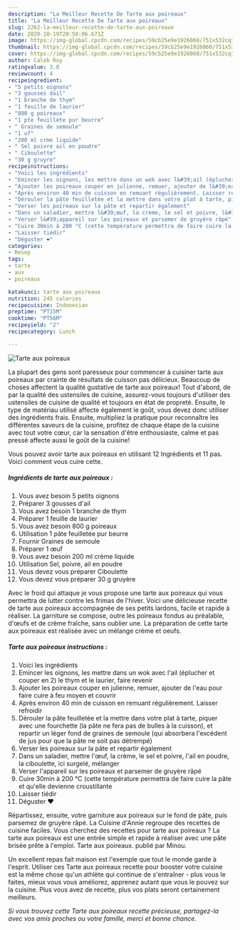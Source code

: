 ```yaml
---
description: "La Meilleur Recette De Tarte aux poireaux"
title: "La Meilleur Recette De Tarte aux poireaux"
slug: 2262-la-meilleur-recette-de-tarte-aux-poireaux
date: 2020-10-19T20:58:06.671Z
image: https://img-global.cpcdn.com/recipes/59cb25e9e1926060/751x532cq70/tarte-aux-poireaux-photo-principale-de-la-recette.jpg
thumbnail: https://img-global.cpcdn.com/recipes/59cb25e9e1926060/751x532cq70/tarte-aux-poireaux-photo-principale-de-la-recette.jpg
cover: https://img-global.cpcdn.com/recipes/59cb25e9e1926060/751x532cq70/tarte-aux-poireaux-photo-principale-de-la-recette.jpg
author: Caleb Roy
ratingvalue: 3.8
reviewcount: 4
recipeingredient:
- "5 petits oignons"
- "3 gousses dail"
- "1 branche de thym"
- "1 feuille de laurier"
- "800 g poireaux"
- "1 pte feuillete pur beurre"
- " Graines de semoule"
- "1 uf"
- "200 ml crme liquide"
- " Sel poivre ail en poudre"
- " Ciboulette"
- "30 g gruyre"
recipeinstructions:
- "Voici les ingrédients"
- "Emincer les oignons, les mettre dans un wok avec l&#39;ail (éplucher et couper en 2) le thym et le laurier, faire revenir"
- "Ajouter les poireaux couper en julienne, remuer, ajouter de l&#39;eau pour faire cuire à feu moyen et couvrir"
- "Après environ 40 min de cuisson en remuant régulièrement. Laisser refroidir"
- "Dérouler la pâte feuilletée et la mettre dans votre plat à tarte, piquer avec une fourchette (la pâte ne fera pas de bulles à la cuisson), et repartir un léger fond de graines de semoule (qui absorbera l&#39;excédent de jus pour que la pâte ne soit pas détrempé)"
- "Verser les poireaux sur la pâte et repartir également"
- "Dans un saladier, mettre l&#39;œuf, la crème, le sel et poivre, l&#39;ail en poudre, la ciboulette, ici surgelé, mélanger"
- "Verser l&#39;appareil sur les poireaux et parsemer de gruyère râpé"
- "Cuire 30min à 200 °C (cette température permettra de faire cuire la pâte et qu&#39;elle devienne croustillante"
- "Laisser tiédir"
- "Déguster ❤️"
categories:
- Resep
tags:
- tarte
- aux
- poireaux

katakunci: tarte aux poireaux 
nutrition: 245 calories
recipecuisine: Indonesian
preptime: "PT15M"
cooktime: "PT56M"
recipeyield: "2"
recipecategory: Lunch

---
```



![Tarte aux poireaux](https://img-global.cpcdn.com/recipes/59cb25e9e1926060/751x532cq70/tarte-aux-poireaux-photo-principale-de-la-recette.jpg)

La plupart des gens sont paresseux pour commencer à cuisiner tarte aux poireaux par crainte de résultats de cuisson pas délicieux. Beaucoup de choses affectent la qualité gustative de tarte aux poireaux! Tout d'abord, de par la qualité des ustensiles de cuisine, assurez-vous toujours d'utiliser des ustensiles de cuisine de qualité et toujours en état de propreté. Ensuite, le type de matériau utilisé affecte également le goût, vous devez donc utiliser des ingrédients frais. Ensuite, multipliez la pratique pour reconnaître les différentes saveurs de la cuisine, profitez de chaque étape de la cuisine avec tout votre cœur, car la sensation d'être enthousiaste, calme et pas pressé affecte aussi le goût de la cuisine!

<!--inarticleads1-->

Vous pouvez avoir tarte aux poireaux en utilisant 12 Ingrédients et 11 pas. Voici comment vous cuire cette.

##### Ingrédients de tarte aux poireaux :

1. Vous avez besoin 5 petits oignons
1. Préparer 3 gousses d&#39;ail
1. Vous avez besoin 1 branche de thym
1. Préparer 1 feuille de laurier
1. Vous avez besoin 800 g poireaux
1. Utilisation 1 pâte feuilletée pur beurre
1. Fournir  Graines de semoule
1. Préparer 1 œuf
1. Vous avez besoin 200 ml crème liquide
1. Utilisation  Sel, poivre, ail en poudre
1. Vous devez vous préparer  Ciboulette
1. Vous devez vous préparer 30 g gruyère


Avec le froid qui attaque je vous propose une tarte aux poireaux qui vous permettra de lutter contre les frimas de l&#39;hiver. Voici une délicieuse recette de tarte aux poireaux accompagnée de ses petits lardons, facile et rapide à réaliser. La garniture se compose, outre les poireaux fondus au préalable, d&#39;œufs et de crème fraîche, sans oublier une. La préparation de cette tarte aux poireaux est réalisée avec un mélange crème et oeufs. 

<!--inarticleads2-->

##### Tarte aux poireaux instructions :

1. Voici les ingrédients
1. Emincer les oignons, les mettre dans un wok avec l&#39;ail (éplucher et couper en 2) le thym et le laurier, faire revenir
1. Ajouter les poireaux couper en julienne, remuer, ajouter de l&#39;eau pour faire cuire à feu moyen et couvrir
1. Après environ 40 min de cuisson en remuant régulièrement. Laisser refroidir
1. Dérouler la pâte feuilletée et la mettre dans votre plat à tarte, piquer avec une fourchette (la pâte ne fera pas de bulles à la cuisson), et repartir un léger fond de graines de semoule (qui absorbera l&#39;excédent de jus pour que la pâte ne soit pas détrempé)
1. Verser les poireaux sur la pâte et repartir également
1. Dans un saladier, mettre l&#39;œuf, la crème, le sel et poivre, l&#39;ail en poudre, la ciboulette, ici surgelé, mélanger
1. Verser l&#39;appareil sur les poireaux et parsemer de gruyère râpé
1. Cuire 30min à 200 °C (cette température permettra de faire cuire la pâte et qu&#39;elle devienne croustillante
1. Laisser tiédir
1. Déguster ❤️


Répartissez, ensuite, votre garniture aux poireaux sur le fond de pâte, puis parsemez de gruyère râpé. La Cuisine d&#39;Annie regroupe des recettes de cuisine faciles. Vous cherchez des recettes pour tarte aux poireaux ? La tarte aux poireaux est une entrée simple et rapide à réaliser avec une pâte brisée prête à l&#39;emploi. Tarte aux poireaux. publié par Minou. 

<!--inarticleads1-->

<p>
Un excellent repas fait maison est l'exemple que tout le monde garde à l'esprit. Utiliser ces Tarte aux poireaux recette pour booster votre cuisine est la même chose qu'un athlète qui continue de s'entraîner - plus vous le faites, mieux vous vous améliorez, apprenez autant que vous le pouvez sur la cuisine. Plus vous avez de recette, plus vos plats seront certainement meilleurs.
</p>

<p>
<i>Si vous trouvez cette Tarte aux poireaux recette précieuse, partagez-la avec vos amis proches ou votre famille, merci et bonne chance.</i>
</p>
